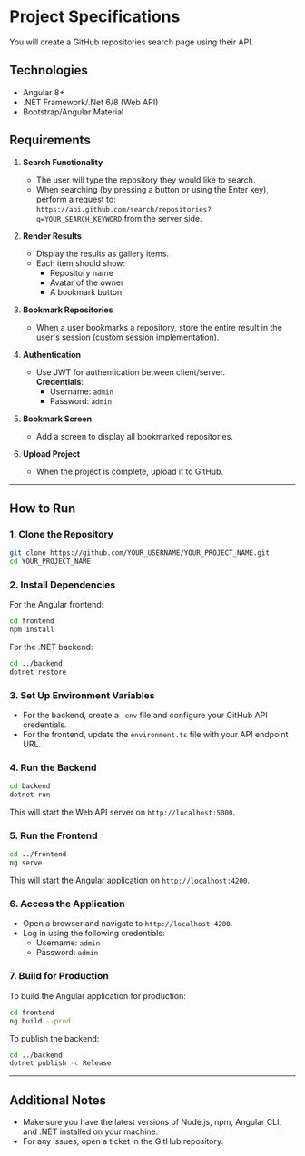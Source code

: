 # Project Specifications

You will create a GitHub repositories search page using their API.

## Technologies
- Angular 8+
- .NET Framework/.Net 6/8 (Web API)
- Bootstrap/Angular Material

## Requirements
1. **Search Functionality**  
   - The user will type the repository they would like to search.  
   - When searching (by pressing a button or using the Enter key), perform a request to:  
     `https://api.github.com/search/repositories?q=YOUR_SEARCH_KEYWORD` from the server side.

2. **Render Results**  
   - Display the results as gallery items.  
   - Each item should show:
     - Repository name
     - Avatar of the owner
     - A bookmark button

3. **Bookmark Repositories**  
   - When a user bookmarks a repository, store the entire result in the user's session (custom session implementation).

4. **Authentication**  
   - Use JWT for authentication between client/server.  
     **Credentials**:  
     - Username: `admin`  
     - Password: `admin`

5. **Bookmark Screen**  
   - Add a screen to display all bookmarked repositories.

6. **Upload Project**  
   - When the project is complete, upload it to GitHub.

---

## How to Run

### 1. Clone the Repository
```bash
git clone https://github.com/YOUR_USERNAME/YOUR_PROJECT_NAME.git
cd YOUR_PROJECT_NAME
```

### 2. Install Dependencies
For the Angular frontend:
```bash
cd frontend
npm install
```

For the .NET backend:
```bash
cd ../backend
dotnet restore
```

### 3. Set Up Environment Variables
- For the backend, create a `.env` file and configure your GitHub API credentials.
- For the frontend, update the `environment.ts` file with your API endpoint URL.

### 4. Run the Backend
```bash
cd backend
dotnet run
```
This will start the Web API server on `http://localhost:5000`.

### 5. Run the Frontend
```bash
cd ../frontend
ng serve
```
This will start the Angular application on `http://localhost:4200`.

### 6. Access the Application
- Open a browser and navigate to `http://localhost:4200`.
- Log in using the following credentials:
  - Username: `admin`
  - Password: `admin`

### 7. Build for Production
To build the Angular application for production:
```bash
cd frontend
ng build --prod
```

To publish the backend:
```bash
cd ../backend
dotnet publish -c Release
```

---

## Additional Notes
- Make sure you have the latest versions of Node.js, npm, Angular CLI, and .NET installed on your machine.
- For any issues, open a ticket in the GitHub repository.

